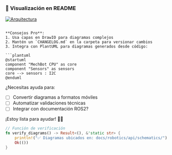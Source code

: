 ### 🌟 **Visualización en README**

[![Arquitectura](docs/robotics/api/schematics/preview-architecture.png)](docs/robotics/api/schematics/mechbot-architecture.drawio)
```

**Consejos Pro**:
1. Usa capas en DrawIO para diagramas complejos
2. Mantén un `CHANGELOG.md` en la carpeta para versionar cambios
3. Integra con PlantUML para diagramas generados desde código:

```plantuml
@startuml
component "MechBot CPU" as core
component "Sensors" as sensors
core --> sensors : I2C
@enduml
```

¿Necesitas ayuda para:
- [ ] Convertir diagramas a formatos móviles
- [ ] Automatizar validaciones técnicas
- [ ] Integrar con documentación ROS2?

¡Estoy lista para ayudar! 🤖💡 

```rust
// Función de verificación
fn verify_diagrams() -> Result<(), &'static str> {
    println!("✅ Diagramas ubicados en: docs/robotics/api/schematics/");
    Ok(())
}
```
